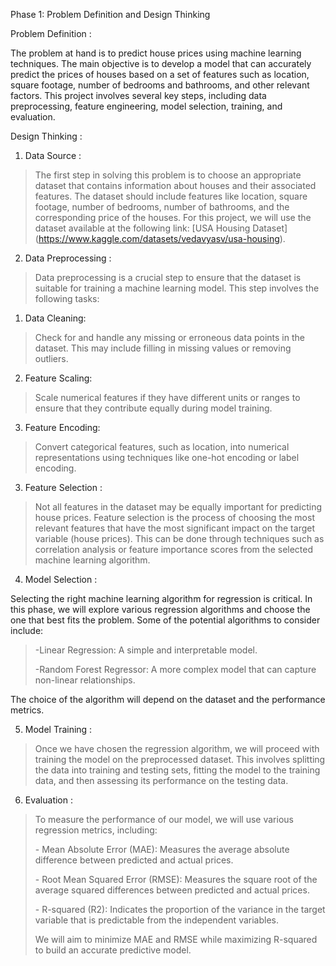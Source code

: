 Phase 1: Problem Definition and Design Thinking

Problem Definition :

The problem at hand is to predict house prices using machine learning
techniques. The main objective is to develop a model that can accurately
predict the prices of houses based on a set of features such as
location, square footage, number of bedrooms and bathrooms, and other
relevant factors. This project involves several key steps, including
data preprocessing, feature engineering, model selection, training, and
evaluation.

Design Thinking :

1.  Data Source :

> The first step in solving this problem is to choose an appropriate
> dataset that contains information about houses and their associated
> features. The dataset should include features like location, square
> footage, number of bedrooms, number of bathrooms, and the
> corresponding price of the houses. For this project, we will use the
> dataset available at the following link: \[USA Housing
> Dataset\](https://www.kaggle.com/datasets/vedavyasv/usa-housing).

2.  Data Preprocessing :

> Data preprocessing is a crucial step to ensure that the dataset is
> suitable for training a machine learning model. This step involves the
> following tasks:

1.  Data Cleaning:

> Check for and handle any missing or erroneous data points in the
> dataset. This may include filling in missing values or removing
> outliers.

2.  Feature Scaling:

> Scale numerical features if they have different units or ranges to
> ensure that they contribute equally during model training.

3.  Feature Encoding:

> Convert categorical features, such as location, into numerical
> representations using techniques like one-hot encoding or label
> encoding.

3.  Feature Selection :

> Not all features in the dataset may be equally important for
> predicting house prices. Feature selection is the process of choosing
> the most relevant features that have the most significant impact on
> the target variable (house prices). This can be done through
> techniques such as correlation analysis or feature importance scores
> from the selected machine learning algorithm.

4.  Model Selection :

Selecting the right machine learning algorithm for regression is
critical. In this phase, we will explore various regression algorithms
and choose the one that best fits the problem. Some of the potential
algorithms to consider include:

> -Linear Regression: A simple and interpretable model.
>
> -Random Forest Regressor: A more complex model that can capture
> non-linear relationships.

The choice of the algorithm will depend on the dataset and the
performance metrics.

5.  Model Training :

> Once we have chosen the regression algorithm, we will proceed with
> training the model on the preprocessed dataset. This involves
> splitting the data into training and testing sets, fitting the model
> to the training data, and then assessing its performance on the
> testing data.

6.  Evaluation :

> To measure the performance of our model, we will use various
> regression metrics, including:
>
> \- Mean Absolute Error (MAE): Measures the average absolute difference
> between predicted and actual prices.
>
> \- Root Mean Squared Error (RMSE): Measures the square root of the
> average squared differences between predicted and actual prices.
>
> \- R-squared (R2): Indicates the proportion of the variance in the
> target variable that is predictable from the independent variables.
>
> We will aim to minimize MAE and RMSE while maximizing R-squared to
> build an accurate predictive model.
